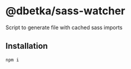 # @dbetka/sass-watcher
Script to generate file with cached sass imports 

## Installation
```
npm i
```
